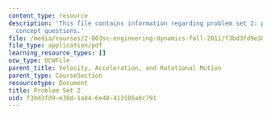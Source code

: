 ```yaml
---
content_type: resource
description: 'This file contains information regarding problem set 2: problems and
  concept questions.'
file: /media/courses/2-003sc-engineering-dynamics-fall-2011/f3bd3fd9e38d1a846e48413105a6c791_MIT2_003SCF11_pset2.pdf
file_type: application/pdf
learning_resource_types: []
ocw_type: OCWFile
parent_title: Velocity, Acceleration, and Rotational Motion
parent_type: CourseSection
resourcetype: Document
title: Problem Set 2
uid: f3bd3fd9-e38d-1a84-6e48-413105a6c791
---
```

